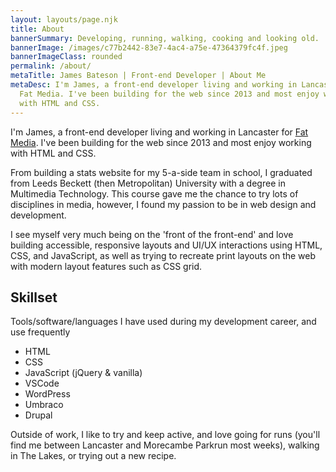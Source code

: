 ```yaml
---
layout: layouts/page.njk
title: About
bannerSummary: Developing, running, walking, cooking and looking old.
bannerImage: /images/c77b2442-83e7-4ac4-a75e-47364379fc4f.jpeg
bannerImageClass: rounded
permalink: /about/
metaTitle: James Bateson | Front-end Developer | About Me
metaDesc: I'm James, a front-end developer living and working in Lancaster for
  Fat Media. I've been building for the web since 2013 and most enjoy working
  with HTML and CSS.
---
```

I'm James, a front-end developer living and working in Lancaster for [Fat Media](https://www.fatmedia.co.uk/). I've been building for the web since 2013 and most enjoy working with HTML and CSS.

From building a stats website for my 5-a-side team in school, I graduated from Leeds Beckett (then Metropolitan) University with a degree in Multimedia Technology. This course gave me the chance to try lots of disciplines in media, however, I found my passion to be in web design and development.

I see myself very much being on the 'front of the front-end' and love building accessible, responsive layouts and UI/UX interactions using HTML, CSS, and JavaScript, as well as trying to recreate print layouts on the web with modern layout features such as CSS grid.

## Skillset

Tools/software/languages I have used during my development career, and use frequently

* HTML
* CSS
* JavaScript (jQuery & vanilla)
* VSCode
* WordPress
* Umbraco
* Drupal

Outside of work, I like to try and keep active, and love going for runs (you'll find me between Lancaster and Morecambe Parkrun most weeks), walking in The Lakes, or trying out a new recipe.